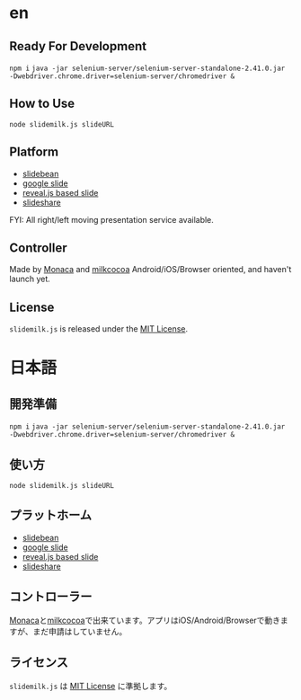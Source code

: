 # en

## Ready For Development
`npm i`
`java -jar selenium-server/selenium-server-standalone-2.41.0.jar -Dwebdriver.chrome.driver=selenium-server/chromedriver &`

## How to Use
`node slidemilk.js slideURL`

## Platform
- [slidebean](http://slidebean.com)
- [google slide](http://www.google.com/intl/ja_jp/slides/about/)
- [reveal.js based slide](http://lab.hakim.se/reveal-js/)
- [slideshare](http://www.slideshare.net/)

FYI: All right/left moving presentation service available.

## Controller

Made by [Monaca](https://ja.monaca.io/) and [milkcocoa](https://mlkcca.com/)
Android/iOS/Browser oriented, and haven't launch yet.

## License
`slidemilk.js` is released under the [MIT License](http://opensource.org/licenses/MIT).



# 日本語

## 開発準備
`npm i`
`java -jar selenium-server/selenium-server-standalone-2.41.0.jar -Dwebdriver.chrome.driver=selenium-server/chromedriver &`

## 使い方
`node slidemilk.js slideURL`

## プラットホーム
- [slidebean](http://slidebean.com)
- [google slide](http://www.google.com/intl/ja_jp/slides/about/)
- [reveal.js based slide](http://lab.hakim.se/reveal-js/)
- [slideshare](http://www.slideshare.net/)

## コントローラー
[Monaca](https://ja.monaca.io/)と[milkcocoa](https://mlkcca.com/)で出来ています。アプリはiOS/Android/Browserで動きますが、まだ申請はしていません。

## ライセンス
`slidemilk.js` は [MIT License](http://opensource.org/licenses/MIT) に準拠します。
